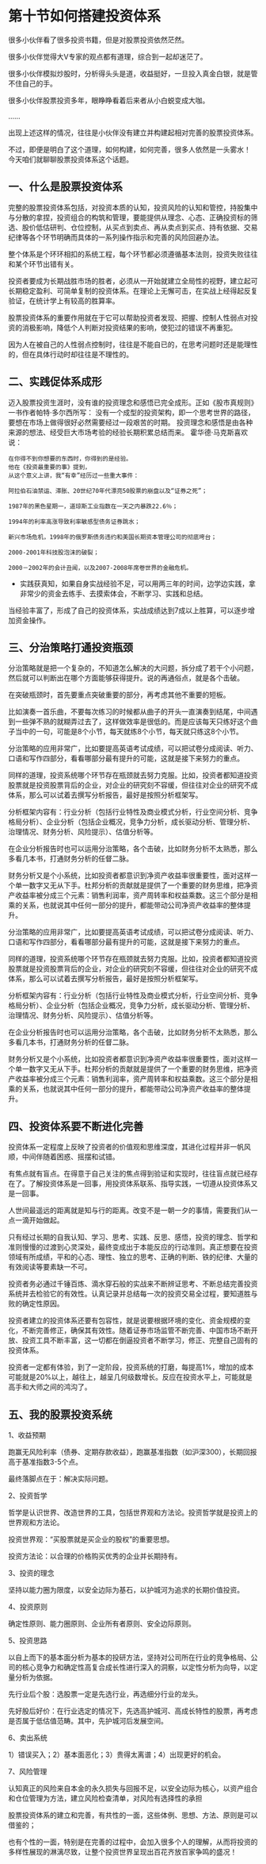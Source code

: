 # 第十节如何搭建投资体系

很多小伙伴看了很多投资书籍，但是对股票投资依然茫然。

很多小伙伴觉得大V专家的观点都有道理，综合到一起却迷茫了。

很多小伙伴模拟炒股时，分析得头头是道，收益挺好，一旦投入真金白银，就是管不住自己的手。

很多小伙伴股票投资多年，眼睁睁看着后来者从小白蜕变成大咖。

……

出现上述这样的情况，往往是小伙伴没有建立并构建起相对完善的股票投资体系。

不过，即便是明白了这个道理，如何构建，如何完善，很多人依然是一头雾水！
今天咱们就聊聊股票投资体系这个话题。
## 一、什么是股票投资体系
完整的股票投资体系包括，对投资本质的认知，投资风险的认知和管控，持股集中与分散的拿捏，投资组合的构筑和管理，要能提供从理念、心态、正确投资标的筛选、股价低估研判、仓位控制，从买点到卖点、再从卖点到买点、持有依据、交易纪律等各个环节明确而具体的一系列操作指示和完善的风险回避办法。

整个体系是个环环相扣的系统工程，每个环节都必须遵循基本法则，投资失败往往和某个环节出错有关。

投资者要成为长期战胜市场的胜者，必须从一开始就建立全局性的视野，建立起可长期稳定盈利、可简单复制的投资体系。在理论上无懈可击，在实战上经得起反复验证，在统计学上有较高的胜算率。

股票投资体系的重要作用就在于它可以帮助投资者发现、把握、控制人性弱点对投资的消极影响，降低个人判断对投资结果的影响，使犯过的错误不再重犯。

因为人在被自己的人性弱点控制时，往往是不能自已的，在思考问题时还是能理性的，但在具体行动时却往往是不理性的。

##  二、实践促体系成形

迈入股票投资生涯时，没有谁的投资理念和感悟已完全成形。正如《股市真规则》一书作者帕特·多尔西所写：
没有一个成型的投资架构，即一个思考世界的路径，要想在市场上做得很好必然需要经过一段艰苦的时期。
投资理念和感悟是由各种来源的想法、经受巨大市场考验的经验长期积累总结而来。
霍华德·马克斯喜欢说：
``` 
在你得不到你想要的东西时，你得到的是经验。
他在《投资最重要的事》提到，
从这个意义上讲，我“有幸”经历过一些重大事件：

阿拉伯石油禁运、滞胀、20世纪70年代漂亮50股票的崩盘以及“证券之死”；

1987年的黑色星期一，道琼斯工业指数在一天之内暴跌22.6％；

1994年的利率高涨导致利率敏感型债务证券跳水；

新兴市场危机，1998年的俄罗斯债务违约和美国长期资本管理公司的彻底垮台；

2000-2001年科技股泡沫的破裂；

2000－2002年的会计丑闻，以及2007-2008年席卷世界的金融危机。
```
- 实践获真知，如果自身实战经验不足，可以用两三年的时间，边学边实践，拿非常少的资金去练手、去摸索体会，不断学习、实践和总结。

当经验丰富了，形成了自己的投资体系，实战成绩达到7成以上胜算，可以逐步增加资金操作。

## 三、分治策略打通投资瓶颈

分治策略就是把一个复杂的，不知道怎么解决的大问题，拆分成了若干个小问题，然后就可以判断出在哪个方面能够获得提升。说的再通俗点，就是各个击破。

在突破瓶颈时，首先要重点突破重要的部分，再考虑其他不重要的短板。

比如演奏一首乐曲，不要每次练习的时候都从曲子的开头一直演奏到结尾，中间遇到一些弹不熟的就糊弄过去了，这样做效率是很低的。而是应该每天只练好这个曲子当中的一句，可能是8个小节，每天就练8个小节，每天就只练这8个小节。

分治策略的应用非常广，比如要提高英语考试成绩，可以把试卷分成阅读、听力、口语和写作四部分，看看哪部分最有提升的可能，这就是接下来努力的重点。

同样的道理，投资系统哪个环节存在瓶颈就去努力克服。比如，投资者都知道投资股票就是投资股票背后的企业，对企业的研究刻不容缓，但往往对企业的研究不成体系，那么可以试着去撰写分析报告，最好是按照分析框架写。

分析框架内容有：行业分析（包括行业特性及商业模式分析，行业空间分析、竞争格局分析）、企业分析（包括企业概况，竞争力分析，成长驱动分析、管理分析、治理情况、财务分析、风险提示）、估值分析等。

在企业分析报告时也可以运用分治策略，各个击破，比如财务分析不太熟悉，那么多看几本书，打通财务分析的任督二脉。

财务分析又是个小系统，比如投资者都意识到净资产收益率很重要性，面对这样一个单一数字又无从下手。杜邦分析的贡献就是提供了一个重要的财务思维，把净资产收益率被分成三个元素：销售利润率，资产周转率和权益乘数。这三个部分是相乘的关系，也就说其中任何一部分的提升，都能带动公司净资产收益率的整体提升。

分治策略的应用非常广，比如要提高英语考试成绩，可以把试卷分成阅读、听力、口语和写作四部分，看看哪部分最有提升的可能，这就是接下来努力的重点。

同样的道理，投资系统哪个环节存在瓶颈就去努力克服。比如，投资者都知道投资股票就是投资股票背后的企业，对企业的研究刻不容缓，但往往对企业的研究不成体系，那么可以试着去撰写分析报告，最好是按照分析框架写。

分析框架内容有：行业分析（包括行业特性及商业模式分析，行业空间分析、竞争格局分析）、企业分析（包括企业概况，竞争力分析，成长驱动分析、管理分析、治理情况、财务分析、风险提示）、估值分析等。

在企业分析报告时也可以运用分治策略，各个击破，比如财务分析不太熟悉，那么多看几本书，打通财务分析的任督二脉。

财务分析又是个小系统，比如投资者都意识到净资产收益率很重要性，面对这样一个单一数字又无从下手。杜邦分析的贡献就是提供了一个重要的财务思维，把净资产收益率被分成三个元素：销售利润率，资产周转率和权益乘数。这三个部分是相乘的关系，也就说其中任何一部分的提升，都能带动公司净资产收益率的整体提升。

## 四、投资体系要不断进化完善

投资体系一定程度上反映了投资者的价值观和思维深度，其进化过程并非一帆风顺，中间伴随着困惑、摇摆和试错。

有焦点就有盲点。在得意于自己关注的焦点得到验证和实现时，往往盲点就已经存在了。了解投资体系是一回事，用投资体系联系、指导实践，一切遵从投资体系又是一回事。

人世间最遥远的距离就是知与行的距离。改变不是一朝一夕的事情，需要我们从一点一滴开始做起。

只有经过长期的自我认知、学习、思考、实践、反思、感悟，投资的理念、哲学和准则慢慢的过渡到心灵深处，最终变成出于本能反应的行动准则。真正想要在投资领域有所成绩，平和的心态、理性、独立的思考、正确的判断、铁的纪律、大量的有效阅读等要素缺一不可。

投资者务必通过千锤百炼、滴水穿石般的实战来不断辨证思考、不断总结完善投资系统并去检验它的有效性。认真记录并总结每一次的投资交易全过程，要知道胜与败的确定性原因。

投资者建立的投资体系还要有包容性，就是说要根据环境的变化、资金规模的变化，不断完善修正，确保其有效性。随着证券市场监管不断完善、中国市场不断开放、投资工具不断丰富，这一切都在倒逼投资者不断学习，修正、完整自己固有的投资体系。

投资者一定都有体验，到了一定阶段，投资系统的打磨，每提高1%，增加的成本可能就是20%以上，越往上，越呈几何级数增长。反应在投资水平上，可能就是高手和大师之间的鸿沟了。

## 五、我的股票投资系统

1、收益预期

跑赢无风险利率（债券、定期存款收益），跑赢基准指数（如沪深300），长期回报高于基准指数3-5个点。

最终落脚点在于：解决实际问题。

2、投资哲学

哲学是认识世界、改造世界的工具，包括世界观和方法论。投资哲学就是投资上的世界观和方法论。

投资世界观：“买股票就是买企业的股权”的重要思想。

投资方法论：以合理的价格购买优秀的企业并长期持有。

3、投资的理念

坚持以能力圈为限度，以安全边际为基石，以护城河为追求的长期价值投资。

4、投资原则

确定性原则、能力圈原则、企业所有者原则、安全边际原则。

5、投资思路

以自上而下的基本面分析为基本的投研方法，坚持对公司所在行业的竞争格局、公司的核心竞争力和确定性高复合成长性进行深入的洞察，以定性分析为向导，以定量分析为依据。

先行业后个股：选股票一定是先选行业，再选细分行业的龙头。

先好股后好价：在行业选定的情况下，先选高护城河、高成长特性的股票，再考虑是否属于低估值范畴。其中，先护城河后发展空间。

6、卖出系统

1）错误买入；2）基本面恶化；3）贵得太离谱；4）出现更好的机会。

7、风险管理

认知真正的风险来自本金的永久损失与回报不足，以安全边际为核心，以资产组合和仓位管理为方法，建立风险检查清单，对风险有选择性的承担

股票投资体系的建立和完善，有共性的一面，这些体例、思想、方法、原则是可以借鉴的；

也有个性的一面，特别是在完善的过程中，会加入很多个人的理解，从而将投资的多样性展现的淋漓尽致，让整个投资世界呈现出百花齐放百家争鸣的盛况！




